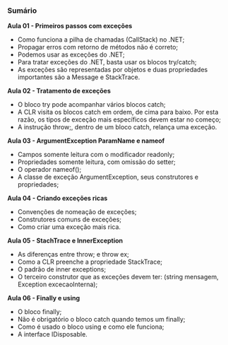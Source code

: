### Sumário

**Aula 01 - Primeiros passos com exceções**

- Como funciona a pilha de chamadas (CallStack) no .NET;
- Propagar erros com retorno de métodos não é correto;
- Podemos usar as exceções do .NET;
- Para tratar exceções do .NET, basta usar os blocos try/catch;
- As exceções são representadas por objetos e duas propriedades importantes são a Message e StackTrace.

**Aula 02 - Tratamento de exceções**

- O bloco try pode acompanhar vários blocos catch;
- A CLR visita os blocos catch em ordem, de cima para baixo. Por esta razão, os tipos de exceção mais específicos devem estar no começo;
- A instrução throw;, dentro de um bloco catch, relança uma exceção.

**Aula 03 - ArgumentException ParamName e nameof**

- Campos somente leitura com o modificador readonly;
- Propriedades somente leitura, com omissão do setter;
- O operador nameof();
- A classe de exceção ArgumentException, seus construtores e propriedades;

**Aula 04 - Criando exceções ricas**

- Convenções de nomeação de exceções;
- Construtores comuns de exceções;
- Como criar uma exceção mais rica.

**Aula 05 - StachTrace e InnerException**

- As diferenças entre throw; e throw ex;
- Como a CLR preenche a propriedade StackTrace;
- O padrão de inner exceptions;
- O terceiro construtor que as exceções devem ter: (string mensagem, Exception excecaoInterna);

**Aula 06 - Finally e using**

- O bloco finally;
- Não é obrigatório o bloco catch quando temos um finally;
- Como é usado o bloco using e como ele funciona;
- A interface IDisposable.

